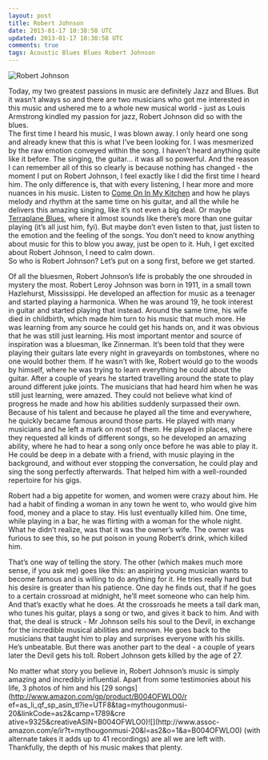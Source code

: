 ```yaml
---           
layout: post
title: Robert Johnson
date: 2013-01-17 10:38:58 UTC
updated: 2013-01-17 10:38:58 UTC
comments: true
tags: Acoustic Blues Blues Robert Johnson
---
```

![Robert Johnson](http://upload.wikimedia.org/wikipedia/en/thumb/b/bb/RobertJohson.png/220px-RobertJohson.png)


Today, my two greatest passions in music are definitely Jazz and Blues. But it
wasn’t always so and there are two musicians who got me interested in this
music and ushered me to a whole new musical world - just as Louis Armstrong
kindled my passion for jazz, Robert Johnson did so with the blues.  
The first time I heard his music, I was blown away. I only heard one song and
already knew that this is what I’ve been looking for. I was mesmerized by the
raw emotion conveyed within the song. I haven’t heard anything quite like it
before. The singing, the guitar... it was all so powerful. And the reason I
can remember all of this so clearly is because nothing has changed - the
moment I put on Robert Johnson, I feel exactly like I did the first time I
heard him. The only difference is, that with every listening, I hear more and
more nuances in his music. Listen to [Come On In My
Kitchen](http://www.youtube.com/watch?v=4up4VP8zjyc) and how he plays melody
and rhythm at the same time on his guitar, and all the while he delivers this
amazing singing, like it’s not even a big deal. Or maybe [Terraplane
Blues](http://www.youtube.com/watch?v=It-tJ8DOjIk), where it almost sounds
like there’s more than one guitar playing (it’s all just him, fyi). But maybe
don’t even listen to that, just listen to the emotion and the feeling of the
songs. You don’t need to know anything about music for this to blow you away,
just be open to it. Huh, I get excited about Robert Johnson, I need to calm
down.  
So who is Robert Johnson? Let’s put on a song first, before we get started.  

  

  
  
  
Of all the bluesmen, Robert Johnson’s life is probably the one shrouded in
mystery the most. Robert Leroy Johnson was born in 1911, in a small town
Hazlehurst, Mississippi. He developed an affection for music as a teenager and
started playing a harmonica. When he was around 19, he took interest in guitar
and started playing that instead. Around the same time, his wife died in
childbirth, which made him turn to his music that much more. He was learning
from any source he could get his hands on, and it was obvious that he was
still just learning. His most important mentor and source of inspiration was a
bluesman, Ike Zinnerman. It’s been told that they were playing their guitars
late every night in graveyards on tombstones, where no one would bother them.
If he wasn’t with Ike, Robert would go to the woods by himself, where he was
trying to learn everything he could about the guitar. After a couple of years
he started travelling around the state to play around different juke joints.
The musicians that had heard him when he was still just learning, were amazed.
They could not believe what kind of progress he made and how his abilities
suddenly surpassed their own.  
Because of his talent and because he played all the time and everywhere, he
quickly became famous around those parts. He played with many musicians and he
left a mark on most of them. He played in places, where they requested all
kinds of different songs, so he developed an amazing ability, where he had to
hear a song only once before he was able to play it. He could be deep in a
debate with a friend, with music playing in the background, and without ever
stopping the conversation, he could play and sing the song perfectly
afterwards. That helped him with a well-rounded repertoire for his gigs.  
  
Robert had a big appetite for women, and women were crazy about him. He had a
habit of finding a woman in any town he went to, who would give him food,
money and a place to stay. His lust eventually killed him. One time, while
playing in a bar, he was flirting with a woman for the whole night. What he
didn’t realize, was that it was the owner’s wife. The owner was furious to see
this, so he put poison in young Robert’s drink, which killed him.  
  

  
That’s one way of telling the story. The other (which makes much more sense,
if you ask me) goes like this: an aspiring young musician wants to become
famous and is willing to do anything for it. He tries really hard but his
desire is greater than his patience. One day he finds out, that if he goes to
a certain crossroad at midnight, he’ll meet someone who can help him. And
that’s exactly what he does. At the crossroads he meets a tall dark man, who
tunes his guitar, plays a song or two, and gives it back to him. And with
that, the deal is struck - Mr Johnson sells his soul to the Devil, in exchange
for the incredible musical abilities and renown. He goes back to the musicians
that taught him to play and surprises everyone with his skills. He’s
unbeatable. But there was another part to the deal - a couple of years later
the Devil gets his toll. Robert Johnson gets killed by the age of 27.  
  
  
No matter what story you believe in, Robert Johnson’s music is simply amazing
and incredibly influential. Apart from some testimonies about his life, 3
photos of him and his [29 songs](http://www.amazon.com/gp/product/B004OFWLO0/r
ef=as_li_qf_sp_asin_tl?ie=UTF8&tag=mythougonmusi-20&linkCode=as2&camp=1789&cre
ative=9325&creativeASIN=B004OFWLO0)![](http://www.assoc-
amazon.com/e/ir?t=mythougonmusi-20&l=as2&o=1&a=B004OFWLO0) (with alternate
takes it adds up to 41 recordings) are all we are left with. Thankfully, the
depth of his music makes that plenty.  


